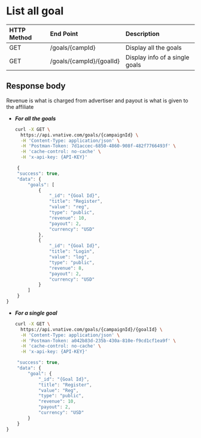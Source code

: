 # List all goal

| HTTP Method | End Point | Description |
| :--- | :--- | :--- |
| GET | /goals/{campId} | Display all the goals |
| GET | /goals/{campId}/{goalId} | Display info of a single goals |

## Response body

Revenue is what is charged from advertiser and payout is what is given to the affiliate

* _**For all the goals**_

  ```bash
  curl -X GET \
    https://api.vnative.com/goals/{campaignId} \
    -H 'Content-Type: application/json' \
    -H 'Postman-Token: 7d1accec-6850-4860-908f-482f7766493f' \
    -H 'cache-control: no-cache' \
    -H 'x-api-key: {API-KEY}'
  ```

```javascript
    {
    "success": true,
    "data": {
        "goals": [
            {
                "_id": "{Goal Id}",
                "title": "Register",
                "value": "reg",
                "type": "public",
                "revenue": 10,
                "payout": 2,
                "currency": "USD"
            },
            {
                "_id": "{Goal Id}",
                "title": "Login",
                "value": "log",
                "type": "public",
                "revenue": 8,
                "payout": 2,
                "currency": "USD"
            }
        ]
    }
}
```

* _**For a single goal**_

  ```bash
  curl -X GET \
    https://api.vnative.com/goals/{campaignId}/{goalId} \
    -H 'Content-Type: application/json' \
    -H 'Postman-Token: a042b83d-235b-430a-810e-f9cd1cf1ea9f' \
    -H 'cache-control: no-cache' \
    -H 'x-api-key: {API-KEY}'
  ```

```javascript
    "success": true,
    "data": {
        "goal": {
            "_id": "{Goal Id}",
            "title": "Register",
            "value": "Reg",
            "type": "public",
            "revenue": 10,
            "payout": 2,
            "currency": "USD"
        }
    }
}
```

